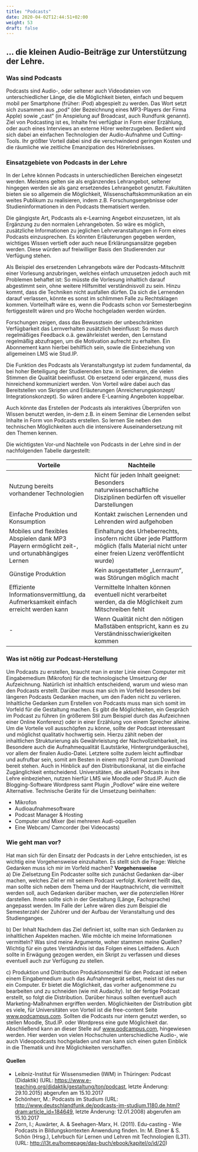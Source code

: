 ```yaml
---
title: "Podcasts"
date: 2020-04-02T12:44:51+02:00
weight: 53
draft: false
---
```



## … die kleinen Audio-Beiträge zur Unterstützung der Lehre.
### Was sind Podcasts
Podcasts sind Audio-, oder seltener auch Videodateien von unterschiedlicher Länge, die die Möglichkeit bieten, einfach und bequem mobil per Smartphone (früher: iPod) abgespielt zu werden. Das Wort setzt sich zusammen aus „pod“ (der Bezeichnung eines MP3-Players der Firma Apple) sowie „cast“ (in Anspielung auf Broadcast, auch Rundfunk genannt). Ziel von Podcasting ist es, Inhalte frei verfügbar in Form einer Erzählung, oder auch eines Interviews an externe Hörer weiterzugeben. Bedient wird sich dabei an einfachen Technologien der Audio-Aufnahme und Cutting-Tools.
Ihr größter Vorteil dabei sind die verschwindend geringen Kosten und die räumliche wie zeitliche Emanzipation des Hörerlebnisses.

### Einsatzgebiete von Podcasts in der Lehre
In der Lehre können Podcasts in unterschiedlichen Bereichen eingesetzt werden. Meistens gelten sie als ergänzendes Lehrangebot, seltener hingegen werden sie als ganz ersetzendes Lehrangebot genutzt. Fakultäten bieten sie so allgemein die Möglichkeit, Wissenschaftskommunikation an ein weites Publikum zu realisieren, indem z.B. Forschungsergebnisse oder Studieninformationen in den Podcasts thematisiert werden.

Die gängigste Art, Podcasts als e-Learning Angebot einzusetzen, ist als Ergänzung zu den normalen Lehrangeboten. So wäre es möglich, zusätzliche Informationen zu jeglichen Lehrveranstaltungen in Form eines Podcasts einzusprechen. Es könnten Erläuterungen gegeben werden, wichtiges Wissen vertieft oder auch neue Erklärungsansätze gegeben werden. Diese würden auf freiwilliger Basis den Studierenden  zur Verfügung stehen.

Als Beispiel des ersetzenden Lehrangebots wäre der Podcasts-Mitschnitt einer Vorlesung anzubringen, welches einfach umzusetzen jedoch auch mit Problemen behaftet ist: So müsste die Vorlesung inhaltlich darauf abgestimmt sein, ohne weitere Hilfsmittel verständnisvoll zu sein. Hinzu kommt, dass die Techniken nicht ausfallen dürfen. Da sich die Lernenden darauf verlassen, könnte es sonst im schlimmen Falle zu Rechtsklagen kommen. Vorteilhaft wäre es, wenn die Podcasts schon vor Semesterbeginn fertiggestellt wären und pro Woche hochgeladen werden würden.  

Forschungen zeigen, dass das Bewusstsein der unbeschränkten Verfügbarkeit das Lernverhalten zusätzlich beeinflusst: So muss durch regelmäßiges Feedback o.ä. gewährleistet werden, den Lernstand regelmäßig abzufragen, um die Motivation aufrecht zu erhalten. Ein Abonnement kann hierbei behilflich sein, sowie die Einbeziehung von allgemeinen LMS wie Stud.IP.

Die Funktion des Podcasts als Veranstaltungstyp ist zudem fundamental, da bei hoher Beteiligung der Studierenden bzw. in Seminaren, die vielen Stimmen die Qualität beeinflusst. Ob ersetzend oder ergänzend, muss dies hinreichend kommuniziert werden. Von Vorteil wäre dabei auch das Bereitstellen von Skripten und Erläuterungen (Anreicherungskonzept/ Integrationskonzept). So wären andere E-Learning Angeboten koppelbar.

Auch könnte das Erstellen der Podcasts als interaktives Überprüfen von Wissen benutzt werden, in-dem z.B. in einem Seminar die Lernenden selbst Inhalte in Form von Podcasts erstellen. So lernen Sie neben den technischen Möglichkeiten auch die intensivere Auseinandersetzung mit den Themen kennen.

Die wichtigsten Vor-und Nachteile von Podcasts in der Lehre sind in der nachfolgenden Tabelle dargestellt:

<b>

|Vorteile|Nachteile|
|---|---|
|Nutzung bereits vorhandener Technologien|Nicht für jeden Inhalt geeignet: Besonders naturwissenschaftliche Disziplinen bedürfen oft visueller Darstellungen|
|Einfache Produktion und Konsumption|Kontakt zwischen Lernenden und Lehrenden wird aufgehoben|
|Mobiles und flexibles Abspielen dank MP3 Playern ermöglicht zeit-, und ortunabhängiges Lernen|Einhaltung des Urheberrechts, insofern nicht über jede Plattform möglich (falls Material nicht unter einer freien Lizenz veröffentlicht wurde)|
|Günstige Produktion|Kein ausgestatteter „Lernraum“, was Störungen möglich macht|
|Effiziente Informationsvermittlung, da Aufmerksamkeit einfach erreicht werden kann|Vermittelte Inhalten können eventuell nicht verarbeitet werden, da die Möglichkeit zum Mitschreiben fehlt|
|-|Wenn Qualität nicht den nötigen Maßstäben entspricht, kann es zu Verständnisschwierigkeiten kommen|

</b>

### Was ist nötig zur Podcast-Herstellung
Um Podcasts zu erstellen, braucht man in erster Linie einen Computer mit Eingabemedium (Mikrofon) für die technologische Umsetzung der Aufzeichnung. Natürlich ist inhaltlich entscheidend, warum und wieso man den Podcasts erstellt. Darüber muss man sich im Vorfeld besonders bei längeren Podcasts Gedanken machen, um den Faden nicht zu verlieren.
Inhaltliche Gedanken zum Erstellen von Podcasts muss man sich somit im Vorfeld für die Gestaltung machen. Es gibt die Möglichkeiten, ein Gespräch im Podcast zu führen (in größerem Stil zum Beispiel durch das Aufzeichnen einer Online Konferenz) oder in einer Erzählung von einem Sprecher alleine. Um die Vorteile voll ausschöpfen zu könne, sollte der Podcast interessant und möglichst qualitativ hochwertig sein. Hierzu zählt neben der inhaltlichen Strukturierung als Gewährleistung der Nachvollziehbarkeit, ins Besondere auch die Aufnahmequalität (Lautstärke, Hintergrundgeräusche), vor allem der finalen Audio-Datei. Letztere sollte zudem leicht auffindbar und aufrufbar sein, somit am Besten in einem mp3 Format zum Download bereit stehen. Auch in Hinblick auf den Distributionskanal, ist die einfache Zugänglichkeit entscheidend. Universitäten, die aktuell Podcasts in ihre Lehre einbeziehen, nutzen hierfür LMS wie Moodle oder Stud.IP. Auch die Blogging-Software Wordpress samt Plugin „Podlove“ wäre eine weitere Alternative.
Technische Geräte für die Umsetzung beinhalten:
-	Mikrofon
-	Audioaufnahmesoftware
-	Podcast Manager & Hosting
-	Computer und Mixer (bei mehreren Audi-oquellen
-	Eine Webcam/ Camcorder (bei Videocasts)


### Wie geht man vor?
Hat man sich für den Einsatz der Podcasts in der Lehre entschieden, ist es wichtig eine Vorgehensweise einzuhalten. Es stellt sich die Frage: Welche Gedanken muss ich mir im Vorfeld machen?
**Vorgehensweise**  
a)	Die Zielsetzung
Ein Podcaster sollte sich zunächst Gedanken dar-über machen, welches Ziel er mit seinem Podcast verfolgt. Konkret heißt das, man sollte sich neben dem Thema und der Hauptnachricht, die vermittelt werden soll, auch Gedanken darüber machen, wer die potenziellen Hörer darstellen. Ihnen sollte sich in der Gestaltung (Länge, Fachsprache) angepasst werden. Im Falle der Lehre wären dies zum Beispiel die Semesterzahl der Zuhörer und der Aufbau der Veranstaltung und des Studienganges.

b)	Der Inhalt
Nachdem das Ziel definiert ist, sollte man sich Gedanken zu inhaltlichen Aspekten machen. Wie möchte ich meine Informationen vermitteln? Was sind meine Argumente, woher stammen meine Quellen? Wichtig für ein gutes Verständnis ist das Folgen eines Leitfadens. Auch sollte in Erwägung gezogen werden, ein Skript zu verfassen und dieses eventuell auch zur Verfügung zu stellen.

c)	Produktion und Distribution
Produktionsmittel für den Podcast ist neben einem Eingabemedium auch das Aufnahmegerät selbst, meist ist dies nur ein Computer. Er bietet die Möglichkeit, das vorher aufgenommene zu bearbeiten und zu schneiden (wie mit Audacity).
Ist der fertige Podcast erstellt, so folgt die Distribution. Darüber hinaus sollten eventuell auch Marketing-Maßnahmen ergriffen werden. Möglichkeiten der Distribution gibt es viele, für Universitäten von Vorteil ist die free-content Seite www.podcampus.com. Sollten die Podcasts nur intern genutzt werden, so stellen Moodle, Stud.IP. oder Wordpress eine gute Möglichkeit dar.
Abschließend kann an dieser Stelle auf www.podcampus.com, hingewiesen werden. Hier werden von vielen Hochschulen unterschiedliche Audio-, wie auch Videopodcasts hochgeladen und man kann sich einen guten Einblick in die Thematik und ihre Möglichkeiten verschaffen.




#### Quellen
- Leibniz-Institut für Wissensmedien (IWM) in Thüringen: Podcast (Didaktik) (URL: https://www.e-teaching.org/didaktik/gestaltung/ton/podcast, letzte Änderung: 29.10.2015) abgerufen am 15.10.2017
- Schönherr, M.: Podcasts im Studium (URL: http://www.deutschlandfunk.de/podcasts-im-studium.1180.de.html?dram:article_id=184649, letzte Änderung: 12.01.2008) abgerufen am 15.10.2017
- Zorn, I.; Auwärter, A. & Seehagen-Marx, H. (2011). Edu-casting - Wie Podcasts in Bildungskontexten Anwendung finden. In: M. Ebner & S. Schön (Hrsg.), Lehrbuch für Lernen und Lehren mit Technologien (L3T). (URL: http://l3t.eu/homepage/das-buch/ebook/kapitel/o/id/20)
